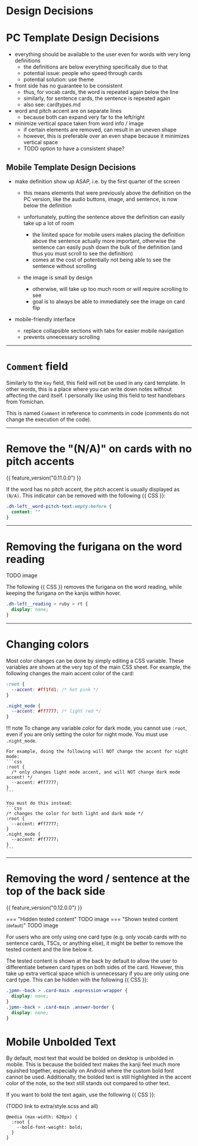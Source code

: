 # Design Decisions

# PC Template Design Decisions

- everything should be available to the user even for words with very long definitions
    - the definitions are below everything specifically due to that
    - potential issue: people who speed through cards
    - potential solution: use theme
- front side has no guarantee to be consistent
    - thus, for vocab cards, the word is repeated again below the line
    - similarly, for sentence cards, the sentence is repeated again
    - also see: cardtypes.md
- word and pitch accent are on separate lines
    - because both can expand very far to the left/right
- minimize vertical space taken from word info / image
    - if certain elements are removed, can result in an uneven shape
    - however, this is preferable over an even shape because it minimizes vertical space
    - TODO option to have a consistent shape?


## Mobile Template Design Decisions

- make definition show up ASAP, i.e. by the first quarter of the screen
    - this means elements that were previously above the definition on the PC version, like the audio buttons, image, and sentence, is now below the definition

    - unfortunately, putting the sentence above the definition can easily take up a lot of room
        - the limited space for mobile users makes placing the definition above the sentence
            actually more important, otherwise the sentence can easily push down the bulk of the definition
            (and thus you must scroll to see the definition)
        - comes at the cost of potentially not being able to see the sentence without scrolling
    - the image is small by design
        - otherwise, will take up too much room or will require scrolling to see
        - goal is to always be able to immediately see the image on card flip

- mobile-friendly interface
    - replace collapsible sections with tabs for easier mobile navigation
    - prevents unnecessary scrolling



---


# `Comment` field
Similarly to the `Key` field, this field will not be used in any card template.
In other words, this is a place where you can write down notes without affecting the card itself.
I personally like using this field to test handlebars from Yomichan.

This is named `Comment` in reference to comments in code (comments do not change
the execution of the code).

---


<!--

# Fix Ruby Positioning <small>(for legacy Anki versions)</small> { #fix-ruby-positioning }
{{ feature_version("0.11.0.0") }}

If the furigana appears higher than normal on your card,
the following {{ RTO }} serves as a quick fix to lower the furigana:

```json
"fixRubyPositioning.enabled": true,
```

See the pictures below to compare between furigana positions.

=== "Higher than Normal"
    {{ img("", "assets/uicustomization/fixruby/qt5.png") }}

=== "Quick Fix"
    {{ img("", "assets/uicustomization/fixruby/quickfix.png") }}

=== "Normal"
    {{ img("", "assets/uicustomization/fixruby/normal.png") }}


## Why this happens

There are a few reasons why this can happen:

1. Your Anki version is 2.1.49 or below.
1. Your Anki version is 2.1.50 and above, but using the older Qt5 version.
1. You are using AnkiMobile.

If you have this issue with the desktop version of Anki,
it is recommended that you update a version with Qt6 support.
This will allow the furigana to behave as expected.

If you are unable to do that for any reason, or you are using AnkiMobile,
this option serves as a quick *but imperfect* fix to make the furigana lower.
This fix is imperfect because it adds even more spacing to the left and right than normal
if the furigana text is too long.

---

-->


# Remove the "(N/A)" on cards with no pitch accents
{{ feature_version("0.11.0.0") }}

If the word has no pitch accent, the pitch accent is usually displayed as `(N/A)`.
This indicator can be removed with the following {{ CSS }}:

```css
.dh-left__word-pitch-text:empty:before {
  content: ""
}
```

---





# Removing the furigana on the word reading

TODO image

The following {{ CSS }} removes the furigana on the word reading, while keeping
the furigana on the kanjis within hover.

```css
.dh-left__reading > ruby > rt {
  display: none;
}
```

---




# Changing colors
Most color changes can be done by simply editing a CSS variable.
These variables are shown at the very top of the main CSS sheet.
For example, the following changes the main accent color of the card:

```css
:root {
  --accent: #ff1fd1; /* hot pink */
}

.night_mode {
  --accent: #ff7777; /* light red */
}
```

!!! note
    To change any variable color for dark mode, you cannot use `:root`, even if you are only setting
    the color for night mode. You must use `.night_mode`.

    For example, doing the following will NOT change the accent for night mode:
    ```css
    :root {
      /* only changes light mode accent, and will NOT change dark mode accent! */
      --accent: #ff7777;
    }
    ```

    You must do this instead:
    ```css
    /* changes the color for both light and dark mode */
    :root {
      --accent: #ff7777;
    }
    .night_mode {
      --accent: #ff7777;
    }
    ```

---


# Removing the word / sentence at the top of the back side

{{ feature_version("0.12.0.0") }}

=== "Hidden tested content"
    TODO image
=== "Shown tested content <small>(default)</small>"
    TODO image

For users who are only using one card type
(e.g. only vocab cards with no sentence cards, TSCs, or anything else),
it might be better to remove the tested content and the line below it.

The tested content is shown at the back by default to allow the user to differentiate
between card types on both sides of the card.
However, this take up extra vertical space which is unnecessary if you are only using one card type.
This can be hidden with the following {{ CSS }}:

```css
.jpmn--back > .card-main .expression-wrapper {
  display: none;
}
.jpmn--back > .card-main .answer-border {
  display: none;
}
```






<!--
This page showcases many examples on how you can customize the user interface to your liking.
As there are many examples that you likely won't use,
I recommend quickly skimming through this page to see if there is anything you would like
your note to do.

!!! note
    * If you want to change something for a card-per-card basis, see the [Field Reference](fieldref.md) page.
    * These customizations make heavy use of {{ RTOs }} and {{ C_CSS }}.
-->


# Mobile Unbolded Text

By default, most text that would be bolded on desktop is unbolded in mobile.
This is because the bolded text makes the kanji feel much more squished together,
especially on Android where the custom bold font cannot be used.
Additionally, the bolded text is still highlighted in the accent color of the note,
so the text still stands out compared to other text.

If you want to bold the text again, use the following {{ CSS }}:

(TODO link to extra/style.scss and all)

```
@media (max-width: 620px) {
  :root {
    --bold-font-weight: bold;
  }
}
```

